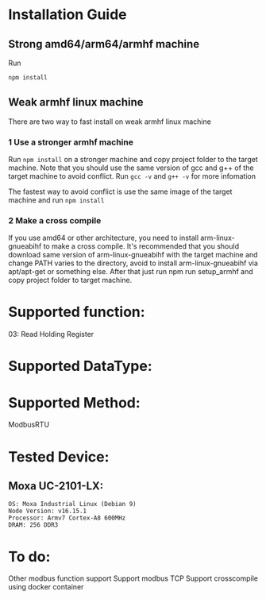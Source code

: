 # Installation Guide

## Strong amd64/arm64/armhf machine

Run

```bash
npm install
```

## Weak armhf linux machine

There are two way to fast install on weak armhf linux machine

### 1 Use a stronger armhf machine

Run `npm install` on a stronger machine and copy project folder to the target machine. Note that you should use the same version of gcc and g++ of the target machine to avoid conflict.
Run `gcc -v` and `g++ -v` for more infomation

The fastest way to avoid conflict is use the same image of the target machine and run `npm install`

### 2 Make a cross compile

If you use amd64 or other architecture, you need to install arm-linux-gnueabihf to make a cross compile. It's recommended that you should download same version of arm-linux-gnueabihf with the target machine and change PATH varies to the directory, avoid to install arm-linux-gnueabihf via apt/apt-get or something else. After that just run npm run setup_armhf and copy project folder to target machine.

# Supported function:

03: Read Holding Register

# Supported DataType:

# Supported Method:

ModbusRTU

# Tested Device:

## Moxa UC-2101-LX:

    OS: Moxa Industrial Linux (Debian 9)
    Node Version: v16.15.1
    Processor: Armv7 Cortex-A8 600MHz
    DRAM: 256 DDR3

# To do:

Other modbus function support
Support modbus TCP
Support crosscompile using docker container

